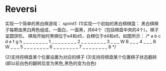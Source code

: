 # Reversi

实现一个简单的黑白棋游戏：
sprint1:
(1)实现一个初始的黑白棋棋盘：
黑白棋棋子每颗由黑白两色组成，一面白，一面黑，共64个（包括棋盘中央的4个）。棋子呈圆饼形。
棋局开始时黑棋位于e4和d5，白棋位于d4和e5，如图所示：
/*
	a b c d e f g h
	_ _ _ _ _ _ _ _  1
	_ _ _ _ _ _ _ _  2
	_ _ _ _ _ _ _ _  3
	_ _ _ W B _ _ _  4
	_ _ _ B W _ _ _  5
	_ _ _ _ _ _ _ _  6
	_ _ _ _ _ _ _ _  7
	_ _ _ _ _ _ _ _  8
*/

(2)支持将棋盘某个位置设置为对应的棋子
(3)支持将棋盘某个位置棋子状态翻转(即以前白色的翻转后变为黑色,黑色的变为白色)

